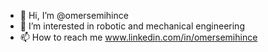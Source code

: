 - 👋 Hi, I’m @omersemihince
- 👀 I’m interested in robotic and mechanical engineering
- 📫 How to reach me www.linkedin.com/in/omersemihince

<!---
omersemihince/omersemihince is a ✨ special ✨ repository because its `README.md` (this file) appears on your GitHub profile.
You can click the Preview link to take a look at your changes.
--->
